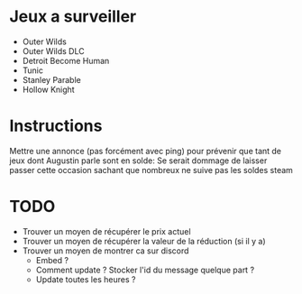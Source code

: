 # Jeux a surveiller
- Outer Wilds
- Outer Wilds DLC
- Detroit Become Human
- Tunic
- Stanley Parable
- Hollow Knight

# Instructions
Mettre une annonce (pas forcément avec ping) pour prévenir que tant de jeux dont Augustin parle sont en solde:
Se serait dommage de laisser passer cette occasion sachant que nombreux ne suive pas les soldes steam

# TODO
- Trouver un moyen de récupérer le prix actuel
- Trouver un moyen de récupérer la valeur de la réduction (si il y a)
- Trouver un moyen de montrer ca sur discord
    - Embed ?
    - Comment update ? Stocker l'id du message quelque part ?
    - Update toutes les heures ?
